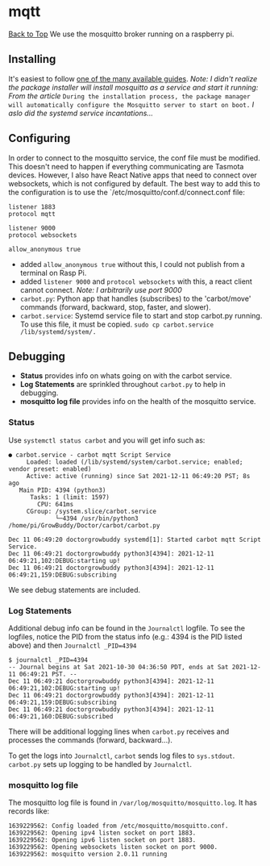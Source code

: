 # mqtt
[Back to Top](../README.md)
We use the mosquitto broker running on a raspberry pi.
## Installing
It's easiest to follow [one of the many available guides](https://pimylifeup.com/raspberry-pi-mosquitto-mqtt-server/). _Note: I didn't realize the package installer will install mosquitto as a service and start it running: From the article_ `During the installation process, the package manager will automatically configure the Mosquitto server to start on boot.` _I aslo did the systemd service incantations..._
## Configuring
 In order to connect to the mosquitto service, the conf file must be modified.  This doesn't need to happen if everything communicating are Tasmota devices.  However, I also have React Native apps that need to connect over websockets, which is not configured by default.  The best way to add this to the configuration is to  use the `/etc/mosquitto/conf.d/connect.conf file:
```
listener 1883
protocol mqtt

listener 9000
protocol websockets

allow_anonymous true
```
- added `allow_anonymous true` without this, I could not publish from a terminal on Rasp Pi.
- added `listener 9000` and `protocol websockets` with this, a react client cannot connect.  _Note: I arbitrarily use port 9000_
- `carbot.py`: Python app that handles (subscribes) to the 'carbot/move' commands (forward, backward, stop, faster, and slower).
- `carbot.service`: Systemd service file to start and stop carbot.py running.  To use this file, it must be copied.  `sudo cp carbot.service /lib/systemd/system/.`
## Debugging
- __Status__ provides info on whats going on with the carbot service.
- __Log Statements__ are sprinkled throughout `carbot.py` to help in debugging.
- __mosquitto log file__ provides info on the health of the mosquitto service.

### Status
Use `systemctl status carbot` and you will get info such as:
```
● carbot.service - carbot mqtt Script Service
     Loaded: loaded (/lib/systemd/system/carbot.service; enabled; vendor preset: enabled)
     Active: active (running) since Sat 2021-12-11 06:49:20 PST; 8s ago
   Main PID: 4394 (python3)
      Tasks: 1 (limit: 1597)
        CPU: 641ms
     CGroup: /system.slice/carbot.service
             └─4394 /usr/bin/python3 /home/pi/GrowBuddy/Doctor/carbot/carbot.py

Dec 11 06:49:20 doctorgrowbuddy systemd[1]: Started carbot mqtt Script Service.
Dec 11 06:49:21 doctorgrowbuddy python3[4394]: 2021-12-11 06:49:21,102:DEBUG:starting up!
Dec 11 06:49:21 doctorgrowbuddy python3[4394]: 2021-12-11 06:49:21,159:DEBUG:subscribing
```
We see debug statements are included.

### Log Statements
Additional debug info can be found in the `Journalctl` logfile.  To see the logfiles, notice the PID from the status info (e.g.: 4394 is the PID listed above) and then `Journalctl _PID=4394`
```
$ journalctl _PID=4394
-- Journal begins at Sat 2021-10-30 04:36:50 PDT, ends at Sat 2021-12-11 06:49:21 PST. --
Dec 11 06:49:21 doctorgrowbuddy python3[4394]: 2021-12-11 06:49:21,102:DEBUG:starting up!
Dec 11 06:49:21 doctorgrowbuddy python3[4394]: 2021-12-11 06:49:21,159:DEBUG:subscribing
Dec 11 06:49:21 doctorgrowbuddy python3[4394]: 2021-12-11 06:49:21,160:DEBUG:subscribed
```
There will be additional logging lines when `carbot.py` receives and processes the commands (forward, backward...).

To get the logs into `Journalctl`, `carbot` sends log files to `sys.stdout`.
`carbot.py` sets up logging to be handled by `Journalctl`.
### mosquitto log file
The mosquitto log file is found in `/var/log/mosquitto/mosquitto.log`.  It has records like:
```
1639229562: Config loaded from /etc/mosquitto/mosquitto.conf.
1639229562: Opening ipv4 listen socket on port 1883.
1639229562: Opening ipv6 listen socket on port 1883.
1639229562: Opening websockets listen socket on port 9000.
1639229562: mosquitto version 2.0.11 running
```

